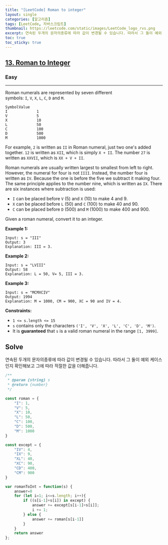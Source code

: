 ```yaml
---
title: "[LeetCode] Roman to integer"
layout: single
categories: [알고리즘]
tags: [LeetCode, 자바스크립트]
thumbnail: https://leetcode.com/static/images/LeetCode_logo_rvs.png
excerpt: 연속된 두개의 문자의종류에 따라 값이 변경될 수 있습니다. 따라서 그 둘이 예외 케이스인지 확인해보고 그에 따라 적절한 값을 더해줍니다.
toc: true
toc_sticky: true
---
```


## **[13. Roman to Integer](https://leetcode.com/problems/roman-to-integer/)**

### **Easy**

---

Roman numerals are represented by seven different symbols: `I`, `V`, `X`, `L`, `C`, `D` and `M`.

```
SymbolValue
I             1
V             5
X             10
L             50
C             100
D             500
M             1000
```

For example, `2` is written as `II` in Roman numeral, just two one's added together. `12` is written as `XII`, which is simply `X + II`. The number `27` is written as `XXVII`, which is `XX + V + II`.

Roman numerals are usually written largest to smallest from left to right. However, the numeral for four is not `IIII`. Instead, the number four is written as `IV`. Because the one is before the five we subtract it making four. The same principle applies to the number nine, which is written as `IX`. There are six instances where subtraction is used:

- `I` can be placed before `V` (5) and `X` (10) to make 4 and 9.
- `X` can be placed before `L` (50) and `C` (100) to make 40 and 90.
- `C` can be placed before `D` (500) and `M` (1000) to make 400 and 900.

Given a roman numeral, convert it to an integer.

**Example 1:**

```
Input: s = "III"
Output: 3
Explanation: III = 3.
```

**Example 2:**

```
Input: s = "LVIII"
Output: 58
Explanation: L = 50, V= 5, III = 3.
```

**Example 3:**

```
Input: s = "MCMXCIV"
Output: 1994
Explanation: M = 1000, CM = 900, XC = 90 and IV = 4.
```

**Constraints:**

- `1 <= s.length <= 15`
- `s` contains only the characters `('I', 'V', 'X', 'L', 'C', 'D', 'M')`.
- It is **guaranteed** that `s` is a valid roman numeral in the range `[1, 3999]`.

## Solve

연속된 두개의 문자의종류에 따라 값이 변경될 수 있습니다. 따라서 그 둘이 예외 케이스인지 확인해보고 그에 따라 적절한 값을 더해줍니다.

```jsx
/**
 * @param {string} s
 * @return {number}
 */

const roman = {
    "I": 1,
    "V": 5,
    "X": 10,
    "L": 50,
    "C": 100,
    "D": 500,
    "M": 1000
}

const except = {
    "IV": 4, 
    "IX": 9, 
    "XL": 40, 
    "XC": 90, 
    "CD": 400, 
    "CM": 900
}

var romanToInt = function(s) {
    answer=0
    for (let i=1; i<=s.length; i++){
        if ((s[i-1]+s[i]) in except) {
            answer += except[s[i-1]+s[i]];
            i += 1;
        } else {
            answer += roman[s[i-1]]
        }
    }
    return answer
};
```